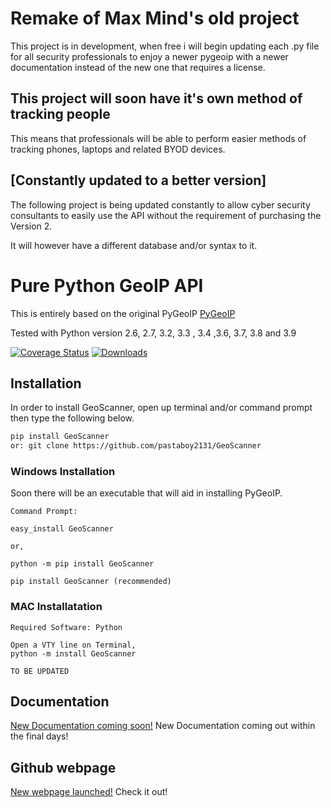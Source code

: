 
# Remake of Max Mind's old project

This project is in development, when free i will begin updating each .py file for all security professionals to enjoy a newer pygeoip with a newer documentation instead of the new one that requires a license.

## This project will soon have it's own method  of tracking people

This means that professionals will be able to perform easier methods of tracking phones, laptops and related BYOD  devices.

[Constantly updated to a better version]
------------------------------------------------------------------------------------------------------------------------------------------
The following project is being updated constantly to allow cyber security consultants to easily use the API without the requirement of purchasing the Version 2.

It will however have a different database and/or syntax to it.
# Pure Python GeoIP API

This is entirely based on the original PyGeoIP [PyGeoIP](https://github.com/appliedsec/pygeoip)

Tested with Python version 2.6, 2.7, 3.2, 3.3 , 3.4 ,3.6, 3.7, 3.8 and 3.9

[![Coverage Status](https://coveralls.io/repos/appliedsec/pygeoip/badge.png)](https://github.com/pastaboy2131/GeoIP) 
[![Downloads](https://pypip.in/d/pygeoip/badge.png)](https://crate.io/packages/pygeoip)

## Installation

In order to install GeoScanner, open up terminal and/or command prompt then type the following below.

```bash
pip install GeoScanner
or: git clone https://github.com/pastaboy2131/GeoScanner
```
### Windows Installation

Soon there will be an executable that will aid in installing PyGeoIP.
```
Command Prompt:

easy_install GeoScanner

or,

python -m pip install GeoScanner

pip install GeoScanner (recommended)
```

### MAC Installatation
```
Required Software: Python

Open a VTY line on Terminal,
python -m install GeoScanner

TO BE UPDATED
```
## Documentation

[New Documentation coming soon!](http://pygeoip.readthedocs.org) New Documentation coming out  within the final days!

## Github webpage
[New webpage launched!](https://pastaboy2131.github.io/GeoScanner/) Check it out!
